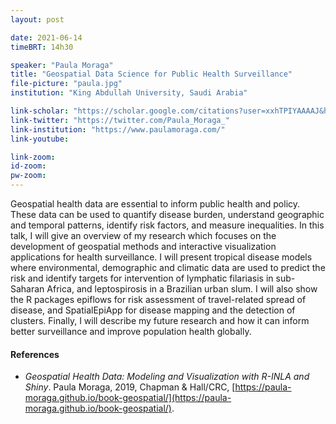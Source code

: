 ```yaml
---
layout: post

date: 2021-06-14
timeBRT: 14h30

speaker: "Paula Moraga"
title: "Geospatial Data Science for Public Health Surveillance"
file-picture: "paula.jpg"
institution: "King Abdullah University, Saudi Arabia"

link-scholar: "https://scholar.google.com/citations?user=xxhTPIYAAAAJ&hl=en"
link-twitter: "https://twitter.com/Paula_Moraga_"
link-institution: "https://www.paulamoraga.com/"
link-youtube:

link-zoom: 
id-zoom: 
pw-zoom: 
---
```


Geospatial health data are essential to inform public health and policy. These data can be used to quantify disease burden, understand geographic and temporal patterns, identify risk factors, and measure inequalities. In this talk, I will give an overview of my research which focuses on the development of geospatial methods and interactive visualization applications for health surveillance. I will present tropical disease models where environmental, demographic and climatic data are used to predict the risk and identify targets for intervention of lymphatic filariasis in sub-Saharan Africa, and leptospirosis in a Brazilian urban slum. I will also show the R packages epiflows for risk assessment of travel-related spread of disease, and SpatialEpiApp for disease mapping and the detection of clusters. Finally, I will describe my future research and how it can inform better surveillance and improve population health globally.

#### References
* *Geospatial Health Data: Modeling and Visualization with R-INLA and Shiny*. Paula Moraga, 2019, Chapman & Hall/CRC, [https://paula-moraga.github.io/book-geospatial/](https://paula-moraga.github.io/book-geospatial/).
